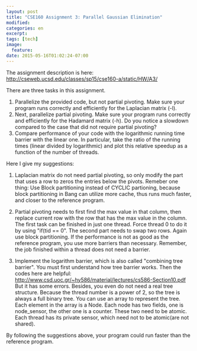 ```yaml
---
layout: post
title: "CSE160 Assignment 3: Parallel Gaussian Elimination"
modified:
categories: en
excerpt:
tags: [tech]
image:
  feature:
date: 2015-05-16T01:02:24-07:00
---
```

The assignment description is here: 
http://cseweb.ucsd.edu/classes/sp15/cse160-a/static/HW/A3/

There are three tasks in this assignment.

1. Parallelize the provided code, but not partial pivoting. Make sure your program runs correctly and efficiently for the Laplacian matrix (-l).
2. Next, parallelize partial pivoting. Make sure your program runs correctly and efficiently for the Hadamard matrix (-h). Do you notice a slowdown compared to the case that did not require partial pivoting?
3. Compare performance of your code with the logarithmic running time barrier with the linear one. In particular, take the ratio of the running times (linear divided by logarithmic) and plot this relative speedup as a function of the number of threads.

Here I give my suggestions:

1. Laplacian matrix do not need partial pivoting, so only modify the part that uses a row to zeros the entries below the pivots. Remeber one thing: Use Block partitioning instead of CYCLIC partioning, because block partitioning in Bang can utilize more cache, thus runs much faster, and closer to the reference program.

2. Partial pivoting needs to first find the max value in that column, then replace current row with the row that has the max value in the column. The first task can be finished in just one thread. Force thread 0 to do it by using "if(tid == 0".  The second part needs to swap two rows. Again use block partitioning. If the performance is not as good as the reference program, you use more barriers than necessary. Remember, the job finished within a thread does not need a barrier.

3. Implement the logarithm barrier, which is also called "combining tree barrier". You must first understand how tree barrier works. Then the codes here are helpful: http://www.csd.uoc.gr/~hy586/material/lectures/cs586-Section10.pdf
But it has some errors. Besides, you even do not need a real tree structure. Because the thread number is a power of 2, so the tree is always a full binary tree. You can use an array to represent the tree. Each element in the array is a Node. Each node has two fields, one is node_sensor, the other one is a counter. These two need to be atomic. Each thread has its private sensor, which need not to be atomic(are not shared). 

By following the suggestions above, your program could run faster than the reference program.
